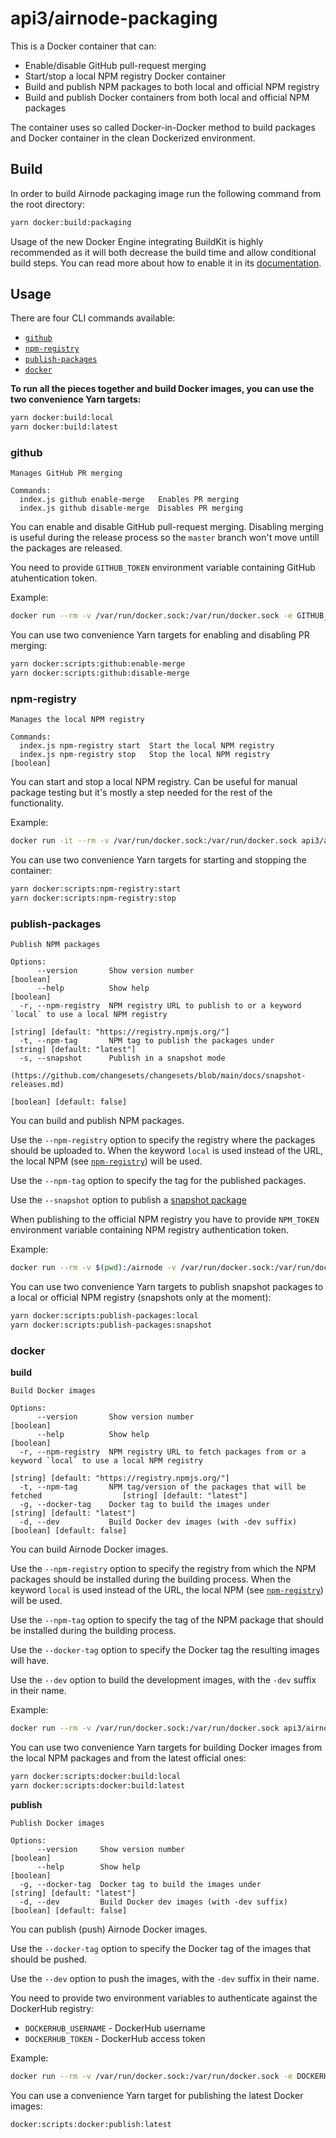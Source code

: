 # api3/airnode-packaging

This is a Docker container that can:

- Enable/disable GitHub pull-request merging
- Start/stop a local NPM registry Docker container
- Build and publish NPM packages to both local and official NPM registry
- Build and publish Docker containers from both local and official NPM packages

The container uses so called Docker-in-Docker method to build packages and Docker container in the clean Dockerized
environment.

## Build

In order to build Airnode packaging image run the following command from the root directory:

```bash
yarn docker:build:packaging
```

Usage of the new Docker Engine integrating BuildKit is highly recommended as it will both decrease the build time and
allow conditional build steps. You can read more about how to enable it in its
[documentation](https://docs.docker.com/develop/develop-images/build_enhancements/).

## Usage

There are four CLI commands available:

- [`github`](#github)
- [`npm-registry`](#npm-registry)
- [`publish-packages`](#publish-packages)
- [`docker`](#docker)

**To run all the pieces together and build Docker images, you can use the two convenience Yarn targets:**

```bash
yarn docker:build:local
yarn docker:build:latest
```

### github

```
Manages GitHub PR merging

Commands:
  index.js github enable-merge   Enables PR merging
  index.js github disable-merge  Disables PR merging
```

You can enable and disable GitHub pull-request merging. Disabling merging is useful during the release process so the
`master` branch won't move untill the packages are released.

You need to provide `GITHUB_TOKEN` environment variable containing GitHub atuhentication token.

Example:

```bash
docker run --rm -v /var/run/docker.sock:/var/run/docker.sock -e GITHUB_TOKEN api3/airnode-packaging:latest github enable-merge
```

You can use two convenience Yarn targets for enabling and disabling PR merging:

```bash
yarn docker:scripts:github:enable-merge
yarn docker:scripts:github:disable-merge
```

### npm-registry

```
Manages the local NPM registry

Commands:
  index.js npm-registry start  Start the local NPM registry
  index.js npm-registry stop   Stop the local NPM registry                                                                                       [boolean]
```

You can start and stop a local NPM registry. Can be useful for manual package testing but it's mostly a step needed for
the rest of the functionality.

Example:

```bash
docker run -it --rm -v /var/run/docker.sock:/var/run/docker.sock api3/airnode-packaging:latest npm-registry start
```

You can use two convenience Yarn targets for starting and stopping the container:

```bash
yarn docker:scripts:npm-registry:start
yarn docker:scripts:npm-registry:stop
```

### publish-packages

```
Publish NPM packages

Options:
      --version       Show version number                                                                      [boolean]
      --help          Show help                                                                                [boolean]
  -r, --npm-registry  NPM registry URL to publish to or a keyword `local` to use a local NPM registry
                                                                       [string] [default: "https://registry.npmjs.org/"]
  -t, --npm-tag       NPM tag to publish the packages under                                 [string] [default: "latest"]
  -s, --snapshot      Publish in a snapshot mode
                      (https://github.com/changesets/changesets/blob/main/docs/snapshot-releases.md)
                                                                                              [boolean] [default: false]
```

You can build and publish NPM packages.

Use the `--npm-registry` option to specify the registry where the packages should be uploaded to. When the keyword
`local` is used instead of the URL, the local NPM (see [`npm-registry`](#npm-registry)) will be used.

Use the `--npm-tag` option to specify the tag for the published packages.

Use the `--snapshot` option to publish a
[snapshot package](https://github.com/changesets/changesets/blob/main/docs/snapshot-releases.md)

When publishing to the official NPM registry you have to provide `NPM_TOKEN` environment variable containing NPM
registry authentication token.

Example:

```bash
docker run --rm -v $(pwd):/airnode -v /var/run/docker.sock:/var/run/docker.sock api3/airnode-packaging:latest publish-packages --npm-registry local --npm-tag local --snapshot
```

You can use two convenience Yarn targets to publish snapshot packages to a local or official NPM registry (snapshots
only at the moment):

```bash
yarn docker:scripts:publish-packages:local
yarn docker:scripts:publish-packages:snapshot
```

### docker

**build**

```
Build Docker images

Options:
      --version       Show version number                                                                      [boolean]
      --help          Show help                                                                                [boolean]
  -r, --npm-registry  NPM registry URL to fetch packages from or a keyword `local` to use a local NPM registry
                                                                       [string] [default: "https://registry.npmjs.org/"]
  -t, --npm-tag       NPM tag/version of the packages that will be fetched                  [string] [default: "latest"]
  -g, --docker-tag    Docker tag to build the images under                                  [string] [default: "latest"]
  -d, --dev           Build Docker dev images (with -dev suffix)                              [boolean] [default: false]
```

You can build Airnode Docker images.

Use the `--npm-registry` option to specify the registry from which the NPM packages should be installed during the
building process. When the keyword `local` is used instead of the URL, the local NPM (see
[`npm-registry`](#npm-registry)) will be used.

Use the `--npm-tag` option to specify the tag of the NPM package that should be installed during the building process.

Use the `--docker-tag` option to specify the Docker tag the resulting images will have.

Use the `--dev` option to build the development images, with the `-dev` suffix in their name.

Example:

```bash
docker run --rm -v /var/run/docker.sock:/var/run/docker.sock api3/airnode-packaging:latest docker build --npm-registry local --npm-tag local --docker-tag local
```

You can use two convenience Yarn targets for building Docker images from the local NPM packages and from the latest
official ones:

```bash
yarn docker:scripts:docker:build:local
yarn docker:scripts:docker:build:latest
```

**publish**

```
Publish Docker images

Options:
      --version     Show version number                                                                        [boolean]
      --help        Show help                                                                                  [boolean]
  -g, --docker-tag  Docker tag to build the images under                                    [string] [default: "latest"]
  -d, --dev         Build Docker dev images (with -dev suffix)                                [boolean] [default: false]
```

You can publish (push) Airnode Docker images.

Use the `--docker-tag` option to specify the Docker tag of the images that should be pushed.

Use the `--dev` option to push the images, with the `-dev` suffix in their name.

You need to provide two environment variables to authenticate against the DockerHub registry:

- `DOCKERHUB_USERNAME` - DockerHub username
- `DOCKERHUB_TOKEN` - DockerHub access token

Example:

```bash
docker run --rm -v /var/run/docker.sock:/var/run/docker.sock -e DOCKERHUB_USERNAME -e DOCKERHUB_TOKEN api3/airnode-packaging:latest docker publish
```

You can use a convenience Yarn target for publishing the latest Docker images:

```bash
docker:scripts:docker:publish:latest
```
